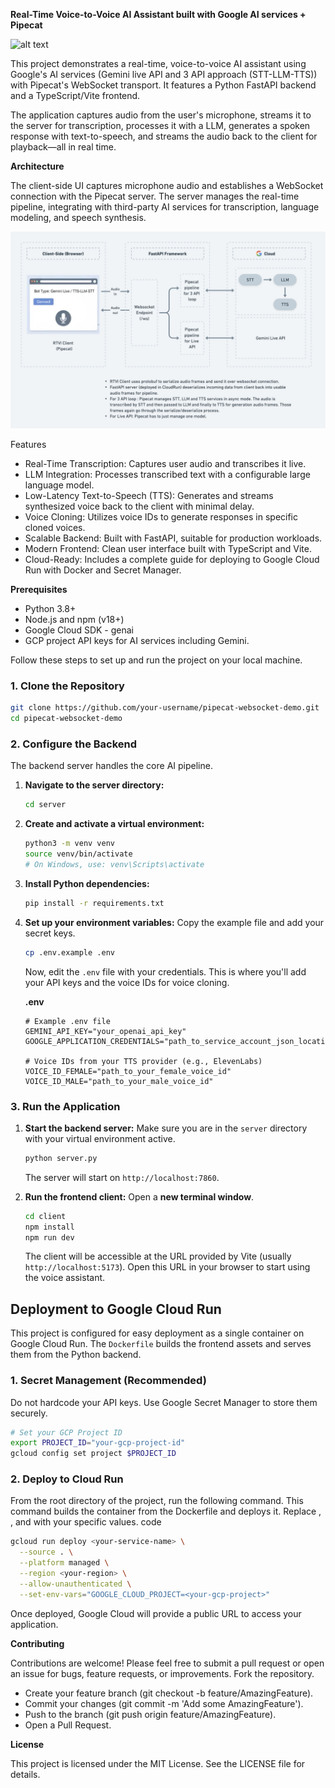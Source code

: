 **Real-Time Voice-to-Voice AI Assistant built with Google AI services + Pipecat**

![alt text](https://img.shields.io/badge/License-MIT-yellow.svg)

This project demonstrates a real-time, voice-to-voice AI assistant using Google's AI services (Gemini live API and 3 API approach (STT-LLM-TTS)) with Pipecat's WebSocket transport. It features a Python FastAPI backend and a TypeScript/Vite frontend.

The application captures audio from the user's microphone, streams it to the server for transcription, processes it with a LLM, generates a spoken response with text-to-speech, and streams the audio back to the client for playback—all in real time.

**Architecture**

The client-side UI captures microphone audio and establishes a WebSocket connection with the Pipecat server. The server manages the real-time pipeline, integrating with third-party AI services for transcription, language modeling, and speech synthesis.

![alt text](./architecture.jpeg)

Features
- Real-Time Transcription: Captures user audio and transcribes it live.
- LLM Integration: Processes transcribed text with a configurable large language model.
- Low-Latency Text-to-Speech (TTS): Generates and streams synthesized voice back to the client with minimal delay.
- Voice Cloning: Utilizes voice IDs to generate responses in specific cloned voices.
- Scalable Backend: Built with FastAPI, suitable for production workloads.
- Modern Frontend: Clean user interface built with TypeScript and Vite.
- Cloud-Ready: Includes a complete guide for deploying to Google Cloud Run with Docker and Secret Manager.

**Prerequisites**

- Python 3.8+
- Node.js and npm (v18+)
- Google Cloud SDK - genai
- GCP project API keys for AI services including Gemini.


Follow these steps to set up and run the project on your local machine.

### 1. Clone the Repository

```bash
git clone https://github.com/your-username/pipecat-websocket-demo.git
cd pipecat-websocket-demo
```

### 2. Configure the Backend

The backend server handles the core AI pipeline.

1.  **Navigate to the server directory:**
    ```bash
    cd server
    ```

2.  **Create and activate a virtual environment:**
    ```bash
    python3 -m venv venv
    source venv/bin/activate
    # On Windows, use: venv\Scripts\activate
    ```

3.  **Install Python dependencies:**
    ```bash
    pip install -r requirements.txt
    ```

4.  **Set up your environment variables:**
    Copy the example file and add your secret keys.
    ```bash
    cp .env.example .env
    ```
    Now, edit the `.env` file with your credentials. This is where you'll add your API keys and the voice IDs for voice cloning.

    **.env**
    ```env
    # Example .env file
    GEMINI_API_KEY="your_openai_api_key"
    GOOGLE_APPLICATION_CREDENTIALS="path_to_service_account_json_location"

    # Voice IDs from your TTS provider (e.g., ElevenLabs)
    VOICE_ID_FEMALE="path_to_your_female_voice_id"
    VOICE_ID_MALE="path_to_your_male_voice_id"
    ```

### 3. Run the Application

1.  **Start the backend server:**
    Make sure you are in the `server` directory with your virtual environment active.
    ```bash
    python server.py
    ```
    The server will start on `http://localhost:7860`.

2.  **Run the frontend client:**
    Open a **new terminal window**.
    ```bash
    cd client
    npm install
    npm run dev
    ```
    The client will be accessible at the URL provided by Vite (usually `http://localhost:5173`). Open this URL in your browser to start using the voice assistant.

## Deployment to Google Cloud Run

This project is configured for easy deployment as a single container on Google Cloud Run. The `Dockerfile` builds the frontend assets and serves them from the Python backend.

### 1. Secret Management (Recommended)

Do not hardcode your API keys. Use Google Secret Manager to store them securely.

```bash
# Set your GCP Project ID
export PROJECT_ID="your-gcp-project-id"
gcloud config set project $PROJECT_ID
```

### 2. Deploy to Cloud Run

From the root directory of the project, run the following command.
This command builds the container from the Dockerfile and deploys it.
Replace <your-service-name>, <your-region>, and <your-gcp-project> with your specific values.
code

```bash
gcloud run deploy <your-service-name> \
  --source . \
  --platform managed \
  --region <your-region> \
  --allow-unauthenticated \
  --set-env-vars="GOOGLE_CLOUD_PROJECT=<your-gcp-project>"
```

Once deployed, Google Cloud will provide a public URL to access your application.

**Contributing**

Contributions are welcome! Please feel free to submit a pull request or open an issue for bugs, feature requests, or improvements.
Fork the repository.
- Create your feature branch (git checkout -b feature/AmazingFeature).
- Commit your changes (git commit -m 'Add some AmazingFeature').
- Push to the branch (git push origin feature/AmazingFeature).
- Open a Pull Request.

**License**

This project is licensed under the MIT License. See the LICENSE file for details.
